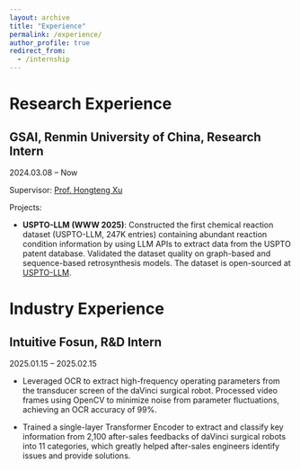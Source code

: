 ```yaml
---
layout: archive
title: "Experience"
permalink: /experience/
author_profile: true
redirect_from:
  - /internship
---
```

# Research Experience

GSAI, Renmin University of China, Research Intern 
---
2024.03.08 – Now

Supervisor: [Prof. Hongteng Xu](https://hongtengxu.github.io)

Projects: 
- **USPTO-LLM (WWW 2025)**: Constructed the first chemical reaction dataset (USPTO-LLM, 247K entries) containing abundant reaction condition information by using LLM APIs to extract data from the USPTO patent database. Validated the dataset quality on graph-based and sequence-based retrosynthesis models. The dataset is open-sourced at [USPTO-LLM](https://zenodo.org/records/14396156).


# Industry Experience

Intuitive Fosun, R&D Intern
---
2025.01.15 – 2025.02.15
- Leveraged OCR to extract high-frequency operating parameters from the transducer screen of the daVinci surgical robot. Processed video frames using OpenCV to minimize noise from parameter fluctuations, achieving an OCR accuracy of 99%.

- Trained a single-layer Transformer Encoder to extract and classify key information from 2,100 after-sales feedbacks of
daVinci surgical robots into 11 categories, which greatly helped after-sales engineers identify issues and provide solutions.